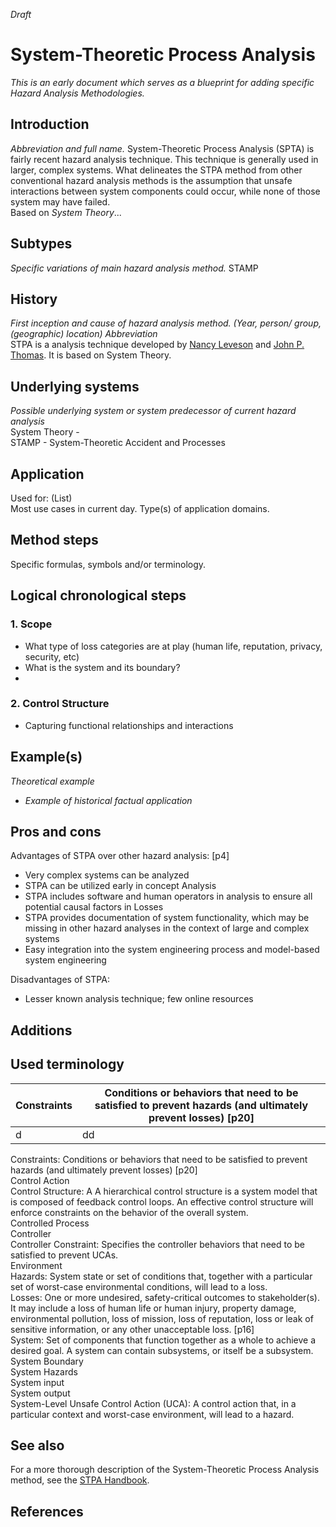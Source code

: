 _Draft_

# System-Theoretic Process Analysis
_This is an early document which serves as a blueprint for adding specific Hazard Analysis Methodologies._


## Introduction 
_Abbreviation and full name._
System-Theoretic Process Analysis (SPTA) is fairly recent hazard analysis technique. This technique is generally used in larger, complex systems. What delineates the STPA method from other conventional hazard analysis methods is the assumption that unsafe interactions between system components could occur, while none of those system may have failed. \
Based on _System Theory_...

## Subtypes
_Specific variations of main hazard analysis method._
STAMP


## History
_First inception and cause of hazard analysis method. (Year, person/ group, (geographic) location) Abbreviation_ \
STPA is a analysis technique developed by [Nancy Leveson](http://sunnyday.mit.edu/bio-serious.html) and [John P. Thomas](http://web.mit.edu/jthomas4/www/index.htm). It is based on System Theory.

## Underlying systems
_Possible underlying system or system predecessor of current hazard analysis_ \
System Theory - \
STAMP - System-Theoretic Accident and Processes


## Application
Used for: (List)\
Most use cases in current day. Type(s) of application domains.

## Method steps
Specific formulas, symbols and/or terminology.


## Logical chronological steps
### 1. Scope
* What type of loss categories are at play (human life, reputation, privacy, security, etc)
* What is the system and its boundary?
* 

### 2. Control Structure
* Capturing functional relationships and interactions




## Example(s)
_Theoretical example_ 



* _Example of historical factual application_


## Pros and cons
Advantages of STPA over other hazard analysis: [p4]
* Very complex systems can be analyzed
* STPA can be utilized early in concept Analysis
* STPA includes software and human operators in analysis to ensure all potential causal factors in Losses
* STPA provides documentation of system functionality, which may be missing in other hazard analyses in the context of large and complex systems
* Easy integration into the system engineering process and model-based system engineering

Disadvantages of STPA:
* Lesser known analysis technique; few online resources



## Additions



## Used terminology

| Constraints | Conditions or behaviors that need to be satisfied to prevent hazards (and ultimately prevent losses) [p20] |
| - | - |
| d | dd |

Constraints: Conditions or behaviors that need to be satisfied to prevent hazards (and ultimately prevent losses) [p20] \
Control Action\
Control Structure: A  A hierarchical control structure is a system model that is composed of feedback control loops. An effective control structure will enforce constraints on the behavior of the overall system. \
Controlled Process\
Controller\
Controller Constraint: Specifies the controller behaviors that need to be satisfied to prevent UCAs. \
Environment\
Hazards: System state or set of conditions that, together with a particular set of worst-case environmental conditions, will lead to a loss. \
Losses: One or more undesired, safety-critical outcomes to stakeholder(s). It may include a loss of human life or human injury, property damage, environmental pollution, loss of mission, loss of reputation, loss or leak of sensitive information, or any other unacceptable loss. [p16] \
System: Set of components that function together as a whole to achieve a desired goal. A system can contain subsystems, or itself be a subsystem. \
System Boundary\
System Hazards\
System input\
System output\
System-Level
Unsafe Control Action (UCA): A control action that, in a particular context and worst-case environment, will lead to a hazard.

## See also
For a more thorough description of the System-Theoretic Process Analysis method, see the [STPA Handbook](http://psas.scripts.mit.edu/home/get_file.php?name=STPA_handbook.pdf).

## References





